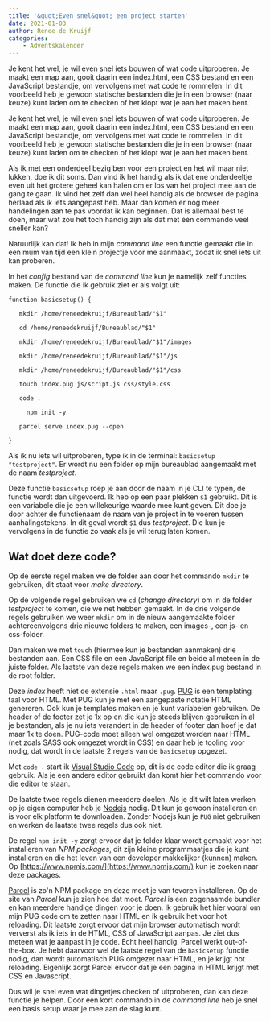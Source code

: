 ```yaml
---
title: '&quot;Even snel&quot; een project starten'
date: 2021-01-03
author: Renee de Kruijf
categories:
    - Adventskalender
---
```


Je kent het wel, je wil even snel iets bouwen of wat code uitproberen. Je maakt een map aan, gooit daarin een index.html, een CSS bestand en een JavaScript bestandje, om vervolgens met wat code te rommelen. In dit voorbeeld heb je gewoon statische bestanden die je in een browser (naar keuze) kunt laden om te checken of het klopt wat je aan het maken bent.

Je kent het wel, je wil even snel iets bouwen of wat code uitproberen. Je maakt een map aan, gooit daarin een index.html, een CSS bestand en een JavaScript bestandje, om vervolgens met wat code te rommelen. In dit voorbeeld heb je gewoon statische bestanden die je in een browser (naar keuze) kunt laden om te checken of het klopt wat je aan het maken bent.

Als ik met een onderdeel bezig ben voor een project en het wil maar niet lukken, doe ik dit soms. Dan vind ik het handig als ik dat ene onderdeeltje even uit het grotere geheel kan halen om er los van het project mee aan de gang te gaan. Ik vind het zelf dan wel heel handig als de browser de pagina herlaad als ik iets aangepast heb. Maar dan komen er nog meer handelingen aan te pas voordat ik kan beginnen. Dat is allemaal best te doen, maar wat zou het toch handig zijn als dat met één commando veel sneller kan?

Natuurlijk kan dat! Ik heb in mijn _command line_ een functie gemaakt die in een mum van tijd een klein projectje voor me aanmaakt, zodat ik snel iets uit kan proberen.

In het _config_ bestand van de _command line_ kun je namelijk zelf functies maken. De functie die ik gebruik ziet er als volgt uit:

```
function basicsetup() {

   mkdir /home/reneedekruijf/Bureaublad/"$1"

   cd /home/reneedekruijf/Bureaublad/"$1"

   mkdir /home/reneedekruijf/Bureaublad/"$1"/images

   mkdir /home/reneedekruijf/Bureaublad/"$1"/js

   mkdir /home/reneedekruijf/Bureaublad/"$1"/css

   touch index.pug js/script.js css/style.css

   code .

	 npm init -y

   parcel serve index.pug --open

}
```

Als ik nu iets wil uitproberen, type ik in de terminal: `basicsetup "testproject"`. Er wordt nu een folder op mijn bureaublad aangemaakt met de naam _testproject_.

Deze functie `basicsetup` roep je aan door de naam in je CLI te typen, de functie wordt dan uitgevoerd. Ik heb op een paar plekken `$1` gebruikt. Dit is een variabele die je een willekeurige waarde mee kunt geven. Dit doe je door achter de functienaam de naam van je project in te voeren tussen aanhalingstekens. In dit geval wordt `$1` dus _testproject_. Die kun je vervolgens in de functie zo vaak als je wil terug laten komen.

## Wat doet deze code?

Op de eerste regel maken we de folder aan door het commando `mkdir` te gebruiken, dit staat voor _make directory_.

Op de volgende regel gebruiken we `cd` (_change directory_) om in de folder _testproject_ te komen, die we net hebben gemaakt. In de drie volgende regels gebruiken we weer `mkdir` om in de nieuw aangemaakte folder achtereenvolgens drie nieuwe folders te maken, een images-, een js- en css-folder.

Dan maken we met `touch` (hiermee kun je bestanden aanmaken) drie bestanden aan. Een CSS file en een JavaScript file en beide al meteen in de juiste folder. Als laatste van deze regels maken we een index.pug bestand in de root folder.

Deze _index_ heeft niet de extensie `.html` maar `.pug`. [PUG](https://pugjs.org/api/getting-started.html) is een templating taal voor HTML. Met PUG kun je met een aangepaste notatie HTML genereren. Ook kun je templates maken en je kunt variabelen gebruiken. De header of de footer zet je 1x op en die kun je steeds blijven gebruiken in al je bestanden, als je nu iets verandert in de header of footer dan hoef je dat maar 1x te doen. PUG-code moet alleen wel omgezet worden naar HTML (net zoals SASS ook omgezet wordt in CSS) en daar heb je tooling voor nodig, dat wordt in de laatste 2 regels van de `basicsetup` opgezet.

Met `code .` start ik [Visual Studio Code](https://code.visualstudio.com/) op, dit is de code editor die ik graag gebruik. Als je een andere editor gebruikt dan komt hier het commando voor die editor te staan.

De laatste twee regels dienen meerdere doelen. Als je dit wilt laten werken op je eigen computer heb je [Nodejs](https://nodejs.org/en/) nodig. Dit kun je gewoon installeren en is voor elk platform te downloaden. Zonder Nodejs kun je `PUG` niet gebruiken en werken de laatste twee regels dus ook niet.

De regel `npm init -y` zorgt ervoor dat je folder klaar wordt gemaakt voor het installeren van _NPM packages_, dit zijn kleine programmaatjes die je kunt installeren en die het leven van een developer makkelijker (kunnen) maken. Op [https://www.npmjs.com/](https://www.npmjs.com/) kun je zoeken naar deze packages.

[Parcel](https://parceljs.org/) is zo'n NPM package en deze moet je van tevoren installeren. Op de site van _Parcel_ kun je zien hoe dat moet. _Parcel_ is een zogenaamde bundler en kan meerdere handige dingen voor je doen. Ik gebruik het hier vooral om mijn PUG code om te zetten naar HTML en ik gebruik het voor hot reloading. Dit laatste zorgt ervoor dat mijn browser automatisch wordt ververst als ik iets in de HTML, CSS of JavaScript aanpas. Je ziet dus meteen wat je aanpast in je code. Echt heel handig. Parcel werkt out-of-the-box. Je hebt daarvoor wel de laatste regel van de `basicsetup` functie nodig, dan wordt automatisch PUG omgezet naar HTML, en je krijgt hot reloading. Eigenlijk zorgt Parcel ervoor dat je een pagina in HTML krijgt met CSS en Javascript.

Dus wil je snel even wat dingetjes checken of uitproberen, dan kan deze functie je helpen. Door een kort commando in de _command line_ heb je snel een basis setup waar je mee aan de slag kunt.

